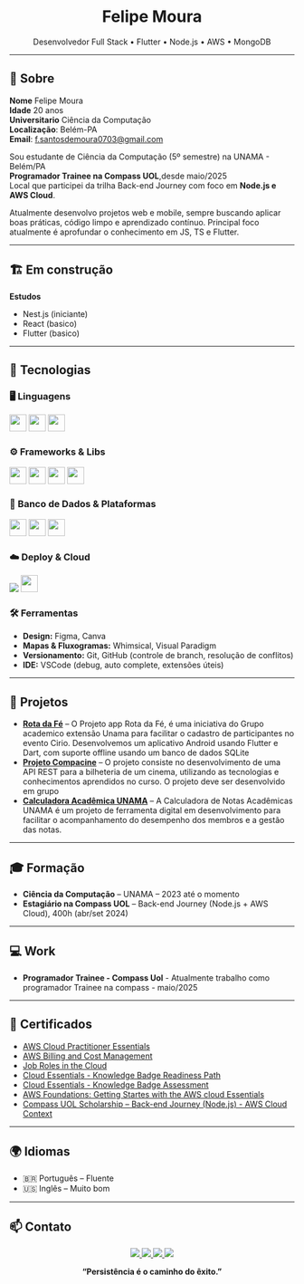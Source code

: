 <h1 align="center">Felipe Moura</h1>
<p align="center">Desenvolvedor Full Stack • Flutter • Node.js • AWS • MongoDB</p>

---

## 🧾 Sobre

**Nome** Felipe Moura
\
**Idade** 20 anos
\
**Universitario** Ciência da Computação
\
**Localização**: Belém-PA
\
**Email**: f.santosdemoura0703@gmail.com

Sou estudante de Ciência da Computação (5º semestre) na UNAMA - Belém/PA\
**Programador Trainee na Compass UOL**,desde maio/2025\
Local que participei da trilha Back-end Journey com foco em **Node.js e AWS Cloud**.

Atualmente desenvolvo projetos web e mobile, sempre buscando aplicar boas práticas, código limpo e aprendizado contínuo. 
Principal foco atualmente é aprofundar o conhecimento em JS, TS e Flutter.

---

##  🏗️ Em construção

**Estudos** 
- Nest.js (iniciante)
- React (basico)
- Flutter (basico)

---

## 🧠 Tecnologias

### 🖥️ Linguagens
<p>
  <img src="https://cdn.jsdelivr.net/gh/devicons/devicon/icons/python/python-original.svg" width="30"/> 
  <img src="https://cdn.jsdelivr.net/gh/devicons/devicon/icons/javascript/javascript-original.svg" width="30"/> 
  <img src="https://cdn.jsdelivr.net/gh/devicons/devicon/icons/typescript/typescript-original.svg" width="30"/> 
</p>

### ⚙️ Frameworks & Libs
<p>
  <img src="https://cdn.jsdelivr.net/gh/devicons/devicon/icons/nodejs/nodejs-original.svg" width="30"/>
  <img src="https://cdn.jsdelivr.net/gh/devicons/devicon/icons/flutter/flutter-original.svg" width="30"/>
  <img src="https://cdn.jsdelivr.net/gh/devicons/devicon/icons/express/express-original.svg" width="30"/>
  <img src="https://cdn.jsdelivr.net/gh/devicons/devicon/icons/react/react-original.svg" width="30"/>
</p>

### 💾 Banco de Dados & Plataformas
<p>
  <img src="https://cdn.jsdelivr.net/gh/devicons/devicon/icons/mongodb/mongodb-original.svg" width="30"/>
  <img src="https://cdn.jsdelivr.net/gh/devicons/devicon/icons/firebase/firebase-plain.svg" width="30"/>
  <img src="https://cdn.jsdelivr.net/gh/devicons/devicon/icons/sqlite/sqlite-original.svg" width="30"/>
</p>

### ☁️ Deploy & Cloud
<p>
  <img src="https://img.shields.io/badge/AWS-232F3E?style=flat-square&logo=amazonaws&logoColor=white" />
  <img src="https://cdn.jsdelivr.net/gh/devicons/devicon/icons/netlify/netlify-original.svg" width="30"/>
</p>

### 🛠️ Ferramentas
- **Design:**
   Figma, Canva  
- **Mapas & Fluxogramas:**
   Whimsical, Visual Paradigm  
- **Versionamento:**
   Git, GitHub (controle de branch, resolução de conflitos)  
- **IDE:** 
    VSCode (debug, auto complete, extensões úteis)

---

## 🚀 Projetos

- [**Rota da Fé**](https://github.com/RotaDaFe)
   – O Projeto app Rota da Fé, é uma iniciativa do Grupo academico extensão Unama para facilitar o cadastro de participantes no evento Cirio. Desenvolvemos um aplicativo Android usando Flutter e Dart, com suporte offline usando um banco de dados SQLite 
- [**Projeto Compacine**](https://github.com/FelipeMourah/Projeto-Compacine) 
    –  O projeto consiste no desenvolvimento de uma API REST para a bilheteria de um cinema, utilizando as tecnologias e conhecimentos aprendidos no curso. O projeto deve ser desenvolvido em grupo 
- [**Calculadora Acadêmica UNAMA**](https://github.com/FelipeMourah/App-Calculadora-de-Notas-Academicas-Unama)
   – A Calculadora de Notas Acadêmicas UNAMA é um projeto de ferramenta digital em desenvolvimento para facilitar o acompanhamento do desempenho dos membros e a gestão das notas.


---

## 🎓 Formação

- **Ciência da Computação** – UNAMA – 2023 até o momento  
- **Estagiário na Compass UOL** – Back-end Journey (Node.js + AWS Cloud), 400h (abr/set 2024)

---

## 💻 Work

- **Programador Trainee - Compass Uol** - Atualmente trabalho como programador Trainee na compass - maio/2025

---

## 📜 Certificados

- [AWS Cloud Practitioner Essentials](https://github.com/FelipeMourah/FelipeMourah/blob/main/Certificates/Certificados_AWS/134_3_5625373_1721325861_AWS%20Course%20Completion%20Certificate.pdf)  
- [AWS Billing and Cost Management](https://github.com/FelipeMourah/FelipeMourah/blob/main/Certificates/Certificados_AWS/129_3_5625373_1725381242_AWS%20Course%20Completion%20Certificate.pdf)
- [Job Roles in the Cloud](https://github.com/FelipeMourah/FelipeMourah/blob/main/Certificates/Certificados_AWS/156_3_5625373_1721063221_AWS%20Course%20Completion%20Certificate.pdf)
- [Cloud Essentials - Knowledge Badge Readiness Path ](https://github.com/FelipeMourah/FelipeMourah/blob/main/Certificates/Certificados_AWS/lp_82_4_5625373_1725386506_AWS%20Learning%20Plan%20Completion%20Certificate.pdf)
- [Cloud Essentials - Knowledge Badge Assessment](https://github.com/FelipeMourah/FelipeMourah/blob/main/Certificates/Certificados_AWS/15782_3_5625373_1725386505_AWS%20Course%20Completion%20Certificate.pdf)
- [AWS Foundations: Getting Startes with the AWS cloud Essentials](https://github.com/FelipeMourah/FelipeMourah/blob/main/Certificates/Certificados_AWS/482_3_5625373_1725380431_AWS%20Course%20Completion%20Certificate.pdf)
- [Compass UOL Scholarship – Back-end Journey (Node.js) - AWS Cloud Context](https://github.com/FelipeMourah/FelipeMourah/blob/main/Certificates/Felipe%20Santos%20de%20Moura.pdf)

---

## 🌍 Idiomas

- 🇧🇷 Português – Fluente  
- 🇺🇸 Inglês – Muito bom

---

## 📫 Contato
<p align="center">
  <a href="mailto:f.santosdemoura0703@gmail.com">
    <img src="https://img.shields.io/badge/Gmail-D14836?style=flat-square&logo=gmail&logoColor=white" />
  </a>
  <a href="https://www.linkedin.com/in/felipemoura0703/">
    <img src="https://img.shields.io/badge/LinkedIn-0077B5?style=flat-square&logo=linkedin&logoColor=white" />
  </a>
  <a href="https://www.instagram.com/felipemourah_x/">
    <img src="https://img.shields.io/badge/Instagram-E4405F?style=flat-square&logo=instagram&logoColor=white" />
  </a>
  <a href="https://github.com/FelipeMourah">
    <img src="https://img.shields.io/badge/GitHub-100000?style=flat-square&logo=github&logoColor=white" />
  </a>
</p>

<p align="center"><strong>“Persistência é o caminho do êxito.”</strong></p>
